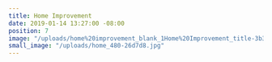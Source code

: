```yaml
---
title: Home Improvement
date: 2019-01-14 13:27:00 -08:00
position: 7
image: "/uploads/home%20improvement_blank_1Home%20Improvement_title-3b3b85.jpg"
small_image: "/uploads/home_480-26d7d8.jpg"
---
```



